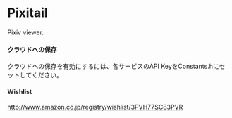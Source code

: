 # Pixitail

Pixiv viewer.

#### クラウドへの保存

クラウドへの保存を有効にするには、各サービスのAPI KeyをConstants.hにセットしてください。

#### Wishlist

http://www.amazon.co.jp/registry/wishlist/3PVH77SC83PVR
